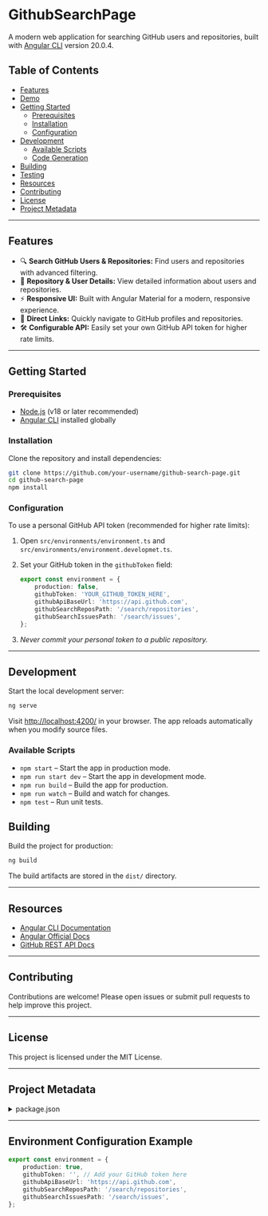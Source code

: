 # GithubSearchPage

A modern web application for searching GitHub users and repositories, built with [Angular CLI](https://github.com/angular/angular-cli) version 20.0.4.

## Table of Contents

- [Features](#features)
- [Demo](#demo)
- [Getting Started](#getting-started)
    - [Prerequisites](#prerequisites)
    - [Installation](#installation)
    - [Configuration](#configuration)
- [Development](#development)
    - [Available Scripts](#available-scripts)
    - [Code Generation](#code-generation)
- [Building](#building)
- [Testing](#testing)
- [Resources](#resources)
- [Contributing](#contributing)
- [License](#license)
- [Project Metadata](#project-metadata)

---

## Features

- 🔍 **Search GitHub Users & Repositories:** Find users and repositories with advanced filtering.
- 📄 **Repository & User Details:** View detailed information about users and repositories.
- ⚡ **Responsive UI:** Built with Angular Material for a modern, responsive experience.
- 🔗 **Direct Links:** Quickly navigate to GitHub profiles and repositories.
- 🛠️ **Configurable API:** Easily set your own GitHub API token for higher rate limits.
---

## Getting Started

### Prerequisites

- [Node.js](https://nodejs.org/) (v18 or later recommended)
- [Angular CLI](https://angular.dev/tools/cli) installed globally

### Installation

Clone the repository and install dependencies:

```bash
git clone https://github.com/your-username/github-search-page.git
cd github-search-page
npm install
```

### Configuration

To use a personal GitHub API token (recommended for higher rate limits):

1. Open `src/environments/environment.ts` and `src/environments/environment.developmet.ts`.
2. Set your GitHub token in the `githubToken` field:

     ```ts
     export const environment = {
         production: false,
         githubToken: 'YOUR_GITHUB_TOKEN_HERE',
         githubApiBaseUrl: 'https://api.github.com',
         githubSearchReposPath: '/search/repositories',
         githubSearchIssuesPath: '/search/issues',
     };
     ```

3. _Never commit your personal token to a public repository._

---

## Development

Start the local development server:

```bash
ng serve
```

Visit [http://localhost:4200/](http://localhost:4200/) in your browser. The app reloads automatically when you modify source files.

### Available Scripts

- `npm start` – Start the app in production mode.
- `npm run start dev` – Start the app in development mode.
- `npm run build` – Build the app for production.
- `npm run watch` – Build and watch for changes.
- `npm test` – Run unit tests.



## Building

Build the project for production:

```bash
ng build
```

The build artifacts are stored in the `dist/` directory.

---

## Resources

- [Angular CLI Documentation](https://angular.dev/tools/cli)
- [Angular Official Docs](https://angular.dev/docs)
- [GitHub REST API Docs](https://docs.github.com/en/rest)

---

## Contributing

Contributions are welcome! Please open issues or submit pull requests to help improve this project.

---

## License

This project is licensed under the MIT License.

---

## Project Metadata

<details>
    <summary>package.json</summary>

```json
{
    "name": "github-search-page",
    "version": "0.0.0",
    "scripts": {
        "ng": "ng",
        "start": "ng serve --configuration production",
        "start dev": "ng serve",
        "build": "ng build",
        "watch": "ng build --watch --configuration development",
        "test": "ng test"
    },
    "prettier": {
        "overrides": [
            {
                "files": "*.html",
                "options": {
                    "parser": "angular"
                }
            }
        ]
    },
    "private": true,
    "dependencies": {
        "@angular/cdk": "^20.0.4",
        "@angular/common": "^20.0.0",
        "@angular/compiler": "^20.0.0",
        "@angular/core": "^20.0.0",
        "@angular/forms": "^20.0.0",
        "@angular/material": "^20.0.4",
        "@angular/platform-browser": "^20.0.0",
        "@angular/router": "^20.0.0",
        "octokit": "^5.0.3",
        "rxjs": "~7.8.0",
        "tslib": "^2.3.0",
        "zone.js": "~0.15.0"
    },
    "devDependencies": {
        "@angular/build": "^20.0.4",
        "@angular/cli": "^20.0.4",
        "@angular/compiler-cli": "^20.0.0",
        "@types/jasmine": "~5.1.0",
        "autoprefixer": "^10.4.21",
        "jasmine-core": "~5.7.0",
        "karma": "~6.4.0",
        "karma-chrome-launcher": "~3.2.0",
        "karma-coverage": "~2.2.0",
        "karma-jasmine": "~5.1.0",
        "karma-jasmine-html-reporter": "~2.1.0",
        "postcss": "^8.5.6",
        "typescript": "~5.8.2"
    }
}
```
</details>

---

## Environment Configuration Example

```ts
export const environment = {
    production: true,
    githubToken: '', // Add your GitHub token here
    githubApiBaseUrl: 'https://api.github.com',
    githubSearchReposPath: '/search/repositories',
    githubSearchIssuesPath: '/search/issues',
};
```
